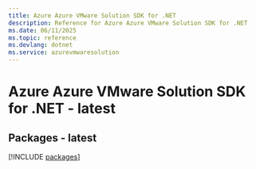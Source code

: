 ```yaml
---
title: Azure Azure VMware Solution SDK for .NET
description: Reference for Azure Azure VMware Solution SDK for .NET
ms.date: 06/11/2025
ms.topic: reference
ms.devlang: dotnet
ms.service: azurevmwaresolution
---
```

# Azure Azure VMware Solution SDK for .NET - latest
## Packages - latest
[!INCLUDE [packages](azure-vmware-solution-index.md)]